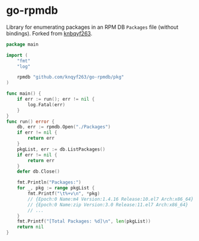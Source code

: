 # go-rpmdb

Library for enumerating packages in an RPM DB `Packages` file (without bindings). Forked from [knbqyf263](https://github.com/knqyf263/go-rpmdb).

```go
package main

import (
	"fmt"
	"log"

	rpmdb "github.com/knqyf263/go-rpmdb/pkg"
)

func main() {
	if err := run(); err != nil {
		log.Fatal(err)
	}
}
func run() error {
	db, err := rpmdb.Open("./Packages")
	if err != nil {
		return err
	}
	pkgList, err := db.ListPackages()
	if err != nil {
		return err
	}
	defer db.Close()

	fmt.Println("Packages:")
	for _, pkg := range pkgList {
		fmt.Printf("\t%+v\n", *pkg)
		// {Epoch:0 Name:m4 Version:1.4.16 Release:10.el7 Arch:x86_64}
		// {Epoch:0 Name:zip Version:3.0 Release:11.el7 Arch:x86_64}
		// ...
	}
	fmt.Printf("[Total Packages: %d]\n", len(pkgList))
	return nil
}
```
